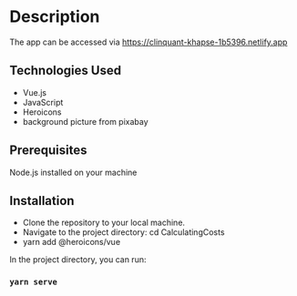 # Description

The app can be accessed via https://clinquant-khapse-1b5396.netlify.app

## Technologies Used

- Vue.js
- JavaScript
- Heroicons
- background picture from pixabay

## Prerequisites

Node.js installed on your machine

## Installation

- Clone the repository to your local machine.
- Navigate to the project directory: cd CalculatingCosts
- yarn add @heroicons/vue

In the project directory, you can run:

### `yarn serve`
